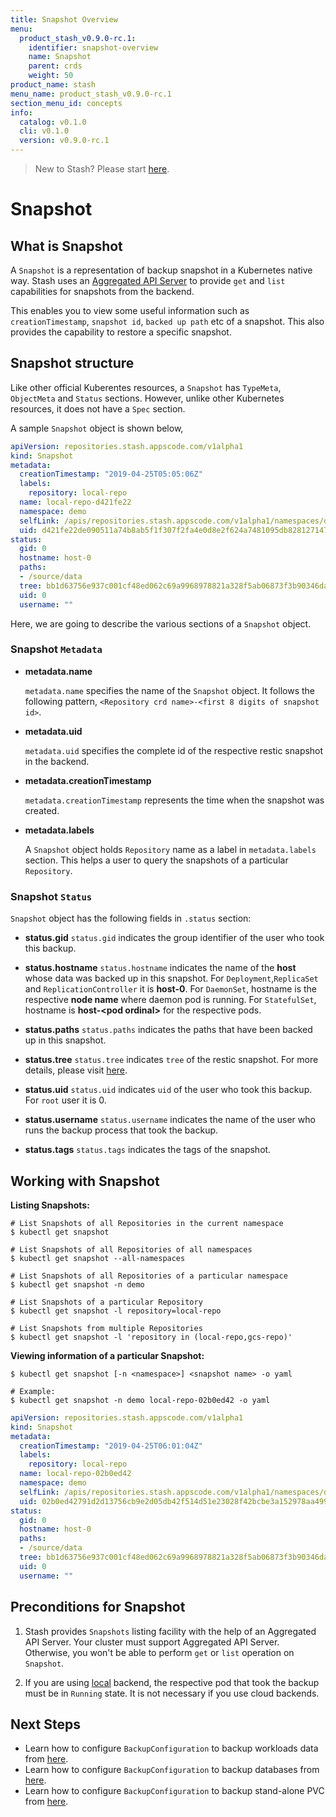 ```yaml
---
title: Snapshot Overview
menu:
  product_stash_v0.9.0-rc.1:
    identifier: snapshot-overview
    name: Snapshot
    parent: crds
    weight: 50
product_name: stash
menu_name: product_stash_v0.9.0-rc.1
section_menu_id: concepts
info:
  catalog: v0.1.0
  cli: v0.1.0
  version: v0.9.0-rc.1
---
```


> New to Stash? Please start [here](/products/stash/v0.9.0-rc.1/concepts/README).

# Snapshot

## What is Snapshot

A `Snapshot` is a representation of backup snapshot in a Kubernetes native way. Stash uses an [Aggregated API Server](https://github.com/kubernetes/community/blob/master/contributors/design-proposals/api-machinery/aggregated-api-servers.md) to provide `get` and `list` capabilities for snapshots from the backend.

This enables you to view some useful information such as `creationTimestamp`, `snapshot id`, `backed up path` etc of a snapshot. This also provides the capability to restore a specific snapshot.

## Snapshot structure

Like other official Kuberentes resources, a `Snapshot` has `TypeMeta`, `ObjectMeta` and `Status` sections. However, unlike other Kubernetes resources, it does not have a `Spec` section.

A sample `Snapshot` object is shown below,

```yaml
apiVersion: repositories.stash.appscode.com/v1alpha1
kind: Snapshot
metadata:
  creationTimestamp: "2019-04-25T05:05:06Z"
  labels:
    repository: local-repo
  name: local-repo-d421fe22
  namespace: demo
  selfLink: /apis/repositories.stash.appscode.com/v1alpha1/namespaces/demo/snapshots/local-repo-d421fe22
  uid: d421fe22de090511a74b8ab5f1f307f2fa4e0d8e2f624a7481095db828127147
status:
  gid: 0
  hostname: host-0
  paths:
  - /source/data
  tree: bb1d63756e937c001cf48ed062c69a9968978821a328f5ab06873f3b90346da2
  uid: 0
  username: ""
```

Here, we are going to describe the various sections of a `Snapshot` object.

### Snapshot `Metadata`

- **metadata.name**

  `metadata.name` specifies the name of the `Snapshot` object. It follows the following pattern, `<Repository crd name>-<first 8 digits of snapshot id>`.

- **metadata.uid**

  `metadata.uid` specifies the complete id of the respective restic snapshot in the backend.

- **metadata.creationTimestamp**

  `metadata.creationTimestamp` represents the time when the snapshot was created.

- **metadata.labels**

  A `Snapshot` object holds `Repository` name as a label in `metadata.labels` section. This helps a user to query the snapshots of a particular `Repository`.

### Snapshot `Status`

`Snapshot` object has the following fields in `.status` section:

- **status.gid**
`status.gid` indicates the group identifier of the user who took this backup.

- **status.hostname**
`status.hostname` indicates the name of the **host** whose data was backed up in this snapshot. For `Deployment`,`ReplicaSet` and `ReplicationController` it is **host-0**. For `DaemonSet`, hostname is the respective **node name** where daemon pod is running. For `StatefulSet`, hostname is **host-\<pod ordinal\>** for the respective pods.

- **status.paths**
`status.paths` indicates the paths that have been backed up in this snapshot.

- **status.tree**
`status.tree` indicates `tree` of the restic snapshot. For more details, please visit [here](https://restic.readthedocs.io/en/stable/100_references.html#trees-and-data).

- **status.uid**
`status.uid` indicates `uid` of the user who took this backup. For `root` user it is 0.

- **status.username**
`status.username` indicates the name of the user who runs the backup process that took the backup.

- **status.tags**
`status.tags` indicates the tags of the snapshot.

## Working with Snapshot

**Listing Snapshots:**

```console
# List Snapshots of all Repositories in the current namespace
$ kubectl get snapshot

# List Snapshots of all Repositories of all namespaces
$ kubectl get snapshot --all-namespaces

# List Snapshots of all Repositories of a particular namespace
$ kubectl get snapshot -n demo

# List Snapshots of a particular Repository
$ kubectl get snapshot -l repository=local-repo

# List Snapshots from multiple Repositories
$ kubectl get snapshot -l 'repository in (local-repo,gcs-repo)'
```

**Viewing information of a particular Snapshot:**

```console
$ kubectl get snapshot [-n <namespace>] <snapshot name> -o yaml

# Example:
$ kubectl get snapshot -n demo local-repo-02b0ed42 -o yaml
```

```yaml
apiVersion: repositories.stash.appscode.com/v1alpha1
kind: Snapshot
metadata:
  creationTimestamp: "2019-04-25T06:01:04Z"
  labels:
    repository: local-repo
  name: local-repo-02b0ed42
  namespace: demo
  selfLink: /apis/repositories.stash.appscode.com/v1alpha1/namespaces/demo/snapshots/local-repo-02b0ed42
  uid: 02b0ed42791d2d13756cb9e2d05db42f514d51e23028f42bcbe3a152978aa499
status:
  gid: 0
  hostname: host-0
  paths:
  - /source/data
  tree: bb1d63756e937c001cf48ed062c69a9968978821a328f5ab06873f3b90346da2
  uid: 0
  username: ""
```

## Preconditions for Snapshot

1. Stash provides `Snapshots` listing facility with the help of an Aggregated API Server. Your cluster must support Aggregated API Server. Otherwise, you won't be able to perform `get` or `list` operation on `Snapshot`.

2. If you are using [local](/products/stash/v0.9.0-rc.1/guides/latest/backends/local) backend, the respective pod that took the backup must be in `Running` state. It is not necessary if you use cloud backends.

## Next Steps

- Learn how to configure `BackupConfiguration` to backup workloads data from [here](/products/stash/v0.9.0-rc.1/guides/latest/workloads/overview).
- Learn how to configure `BackupConfiguration` to backup databases from [here](/products/stash/v0.9.0-rc.1/guides/latest/databases/overview).
- Learn how to configure `BackupConfiguration` to backup stand-alone PVC from [here](/products/stash/v0.9.0-rc.1/guides/latest/volumes/overview).
